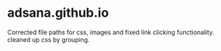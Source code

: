 # adsana.github.io

Corrected file paths for css, images and fixed link clicking functionality. cleaned up css by grouping.
